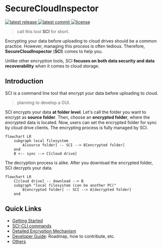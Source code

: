 # SecureCloudInspector

<a href="https://github.com/gustaavv/SecureCloudInspector/releases">
  <img src="https://img.shields.io/github/v/release/gustaavv/SecureCloudInspector" alt="latest release" />
</a>

<a href="https://github.com/gustaavv/SecureCloudInspector/commits/master/">
  <img src="https://img.shields.io/github/last-commit/gustaavv/SecureCloudInspector" alt="latest commit" />
</a>

<a href="https://github.com/gustaavv/SecureCloudInspector/blob/master/LICENSE">
  <img src="https://img.shields.io/github/license/gustaavv/SecureCloudInspector" alt="license" />
</a>

> call this tool **SCI** for short.

Encrypting your data before uploading to cloud drives should be a common practice. However, managing this process is often tedious. Therefore, **SecureCloudInspector** (**SCI**) comes to help you.

Unlike other encryption tools, SCI **focuses on both data security and data recoverability** when it comes to cloud storage.

## Introduction

SCI is a command line tool that encrypt your data before uploading to cloud.

> planning to develop a GUI.

SCI encrypts your data **at folder level**. Let's call the folder you want to encrypt as **source folder**. Then, choose an **encrypted folder**, where the encrypted data is located. Now, users can set the encrypted folder for sync by cloud drive clients. The encrypting process is fully managed by SCI.

```mermaid
flowchart LR
    subgraph local filesystem
        A[source folder] -- SCI --> B[encrypted folder]
    end
    B <-- sync --> C[cloud drive]
```

The decryption process is alike. After you download the encrypted folder, SCI decrypts your data.

```mermaid
flowchart LR
    C[cloud drive] -- download --> B
    subgraph "local filesystem (can be another PC)"
        B[encrypted folder] -- SCI --> A[decrypted folder]
    end
```

## Quick Links

- [Getting Started](https://gustaavv.github.io/SecureCloudInspector/gettingStarted/prerequisite/)
- [SCI-CLI commands](https://gustaavv.github.io/SecureCloudInspector/userGuide/cli/)
- [Detailed Encryption Mechanism](https://gustaavv.github.io/SecureCloudInspector/architecture/encryptionMechanism/)
- [Developer Guide](https://gustaavv.github.io/SecureCloudInspector/developerGuide/roadmap/): Roadmap, how to contribute, etc.
- [Others](https://gustaavv.github.io/SecureCloudInspector/others/)